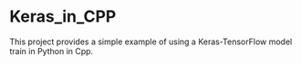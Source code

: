 # Keras_in_CPP
This project provides a simple example of using a Keras-TensorFlow model train in Python in Cpp.
